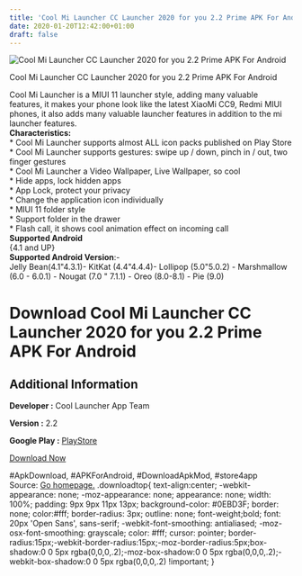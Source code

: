 ```yaml
---
title: 'Cool Mi Launcher CC Launcher 2020 for you 2.2 Prime APK For Android'
date: 2020-01-20T12:42:00+01:00
draft: false
---
```


![Cool Mi Launcher CC Launcher 2020 for you 2.2 Prime APK For Android](https://i2.wp.com/apkhome.net/wp-content/uploads/2020/01/Cool-Mi-Launcher-CC-Launcher-2020-for-you-2.2-Prime.png "Cool Mi Launcher CC Launcher 2020 for you 2.2 Prime APK For Android")

  

Cool Mi Launcher CC Launcher 2020 for you 2.2 Prime APK For Android

Cool Mi Launcher is a MIUI 11 launcher style, adding many valuable features, it makes your phone look like the latest XiaoMi CC9, Redmi MIUI phones, it also adds many valuable launcher features in addition to the mi launcher features.  
**Characteristics:**  
\* Cool Mi Launcher supports almost ALL icon packs published on Play Store  
\* Cool Mi Launcher supports gestures: swipe up / down, pinch in / out, two finger gestures  
\* Cool Mi Launcher a Video Wallpaper, Live Wallpaper, so cool  
\* Hide apps, lock hidden apps  
\* App Lock, protect your privacy  
\* Change the application icon individually  
\* MIUI 11 folder style  
\* Support folder in the drawer  
\* Flash call, it shows cool animation effect on incoming call  
**Supported Android**  
{4.1 and UP}  
**Supported Android Version**:-  
Jelly Bean(4.1"4.3.1)- KitKat (4.4"4.4.4)- Lollipop (5.0"5.0.2) - Marshmallow (6.0 - 6.0.1) - Nougat (7.0 " 7.1.1) - Oreo (8.0-8.1) - Pie (9.0)

Download Cool Mi Launcher CC Launcher 2020 for you 2.2 Prime APK For Android
============================================================================

Additional Information
----------------------

**Developer :** Cool Launcher App Team

**Version :** 2.2

**Google Play :** [PlayStore](https://play.google.com/store/apps/details?id=com.mi.launcher.cool)

  

[Download Now](https://store4app.co/post/cool-mi-launcher-cc-launcher-2020-for-you-2-2-prime-apk-for-android_1579516550)

  
#ApkDownload, #APKForAndroid, #DownloadApkMod, #store4app  
Source: [Go homepage.](https://store4app.co/post/cool-mi-launcher-cc-launcher-2020-for-you-2-2-prime-apk-for-android_1579516550) .downloadtop{ text-align:center; -webkit-appearance: none; -moz-appearance: none; appearance: none; width: 100%; padding: 9px 9px 11px 13px; background-color: #0EBD3F; border: none; color:#fff; border-radius: 3px; outline: none; font-weight;bold; font: 20px 'Open Sans', sans-serif; -webkit-font-smoothing: antialiased; -moz-osx-font-smoothing: grayscale; color: #fff; cursor: pointer; border-radius:15px;-webkit-border-radius:15px;-moz-border-radius:5px;box-shadow:0 0 5px rgba(0,0,0,.2);-moz-box-shadow:0 0 5px rgba(0,0,0,.2);-webkit-box-shadow:0 0 5px rgba(0,0,0,.2) !important; }